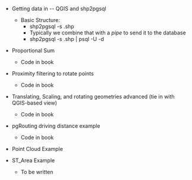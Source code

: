 * Getting data in -- QGIS and shp2pgsql
	* Basic Structure:
		* shp2pgsql -s <CRS> <name>.shp <tablename>
		* Typically we combine that with a _pipe_ to send it to the database
		* shp2pgsql -s <CRS> <name>.shp <tablename> | psql -U <user> -d <database>
* Proportional Sum
	* Code in book
* Proximity filtering to rotate points
	* Code in book
* Translating, Scaling, and rotating geometries advanced (tie in with QGIS-based view)
	* Code in book
* pgRouting driving distance example
	* Code in book
* Point Cloud Example
	
* ST_Area Example
	* To be written